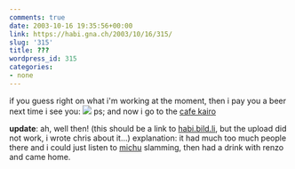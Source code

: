 ```yaml
---
comments: true
date: 2003-10-16 19:35:56+00:00
link: https://habi.gna.ch/2003/10/16/315/
slug: '315'
title: ???
wordpress_id: 315
categories:
- none
---
```


if you guess right on what i'm working at the moment, then i pay you a beer next time i see you:
[![](https://habi.gna.ch/blog/images/whatsthat-tm.jpg)](https://habi.gna.ch/blog/images/whatsthat.jpg)
ps; and now i go to the [cafe kairo](http://www.bewegungsmelder.ch/bmonline.php?mtask=1&stask=19&task=details&eID=118728&s_date=2003-10-16)

**update**: ah, well then! (this should be a link to [habi.bild.li](https://habi.bild.li/), but the upload did not work, i wrote chris about it...) explanation: it had much too much people there and i could just listen to [michu](https://habi.gna.ch/pics/SUICMC03/Pages/17.html) slamming, then had a drink with renzo and came home.
